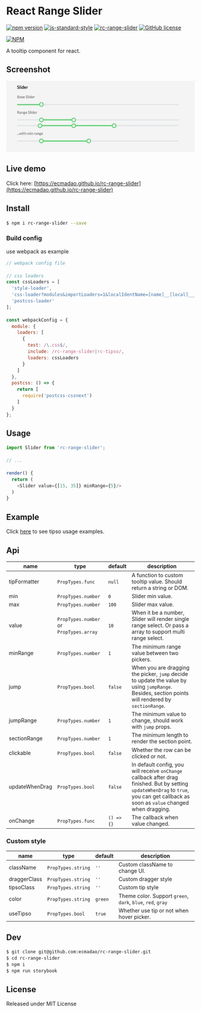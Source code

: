 # React Range Slider

[![npm version](https://badge.fury.io/js/rc-range-slider.svg)](https://badge.fury.io/js/rc-range-slider)  [![js-standard-style](https://img.shields.io/badge/code%20style-standard-brightgreen.svg)](http://standardjs.com) [![rc-range-slider](http://img.shields.io/npm/dm/rc-range-slider.svg)](https://www.npmjs.com/package/rc-range-slider) [![GitHub license](https://img.shields.io/badge/license-MIT-blue.svg)](https://raw.githubusercontent.com/ecmadao/rc-range-slider/master/LICENSE)

[![NPM](https://nodei.co/npm/rc-range-slider.png?downloads=true&downloadRank=true&stars=true)](https://nodei.co/npm/rc-range-slider)

A tooltip component for react.

## Screenshot

![rc-range-slider](./screenshots/rc-range-slider.gif)

## Live demo

Click here: [https://ecmadao.github.io/rc-range-slider](https://ecmadao.github.io/rc-range-slider)

## Install

```bash
$ npm i rc-range-slider --save
```

### Build config

use webpack as example

```javascript
// webpack config file

// css loaders
const cssLoaders = [
  'style-loader',
  'css-loader?modules&importLoaders=1&localIdentName=[name]__[local]___[hash:base64:5]',
  'postcss-loader'
];

const webpackConfig = {
  module: {
    loaders: [
      {
        test: /\.css$/,
        include: /rc-range-slider|rc-tipso/,
        loaders: cssLoaders
      }
    ]
  },
  postcss: () => {
    return [
      require('postcss-cssnext')
    ]
  }
};
```

## Usage

```javascript
import Slider from 'rc-range-slider';

// ...

render() {
  return (
    <Slider value={[15, 35]} minRange={5}/>
  )
}
```

## Example

Click [here](./examples/SliderWrapper.jsx) to see tipso usage examples.

## Api

| name           | type                                    | default    | description                              |
| -------------- | --------------------------------------- | ---------- | ---------------------------------------- |
| tipFormatter   | `PropTypes.func`                        | `null`     | A function to custom tooltip value. Should return a string or DOM. |
| min            | `PropTypes.number`                      | `0`        | Slider min value.                        |
| max            | `PropTypes.number`                      | `100`      | Slider max value.                        |
| value          | `PropTypes.number` or `PropTypes.array` | `10`       | When it be a number, Slider will render single range select. Or pass a array to support multi range select. |
| minRange       | `PropTypes.number`                      | `1`        | The minimum range value between two pickers. |
| jump           | `PropTypes.bool`                        | `false`    | When you are dragging the picker, `jump` decide to update the value by using `jumpRange`. Besides, section points will rendered by `sectionRange`. |
| jumpRange        | `PropTypes.number`                      | `1`        | The minimum value to change, should work with `jump` props. |
| sectionRange        | `PropTypes.number`                      | `1`        | The minimum length to render the section point. |
| clickable      | `PropTypes.bool`                        | `false`    | Whether the row can be clicked or not.   |
| updateWhenDrag | `PropTypes.bool`                        | `false`    | In default config, you will receive `onChange` callback after drag finished. But by setting `updateWhenDrag` to `true`, you can get callback as soon as `value` changed when dragging. |
| onChange       | `PropTypes.func`                        | `() => {}` | The callback when value changed.         |

### Custom style

| name         | type               | default | description                              |
| ------------ | ------------------ | ------- | ---------------------------------------- |
| className    | `PropTypes.string` | `''`    | Custom className to change UI.           |
| draggerClass | `PropTypes.string` | `''`    | Custom dragger style                     |
| tipsoClass | `PropTypes.string` | `''`    | Custom tip style                     |
| color        | `PropTypes.string` | `green` | Theme color. Support `green`, `dark`, `blue`, `red`, `gray` |
| useTipso     | `PropTypes.bool`   | `true`  | Whether use tip or not when hover picker. |

## Dev

```bash
$ git clone git@github.com:ecmadao/rc-range-slider.git
$ cd rc-range-slider
$ npm i
$ npm run storybook
```

## License

Released under MIT License
